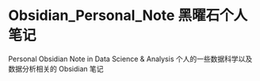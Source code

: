 # Obsidian_Personal_Note 黑曜石个人笔记
Personal Obsidian Note in Data Science & Analysis
个人的一些数据科学以及数据分析相关的 Obsidian 笔记
